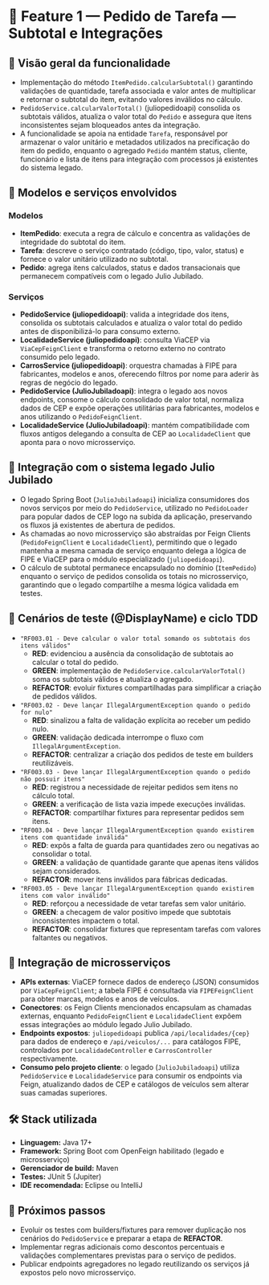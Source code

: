 # 📌 Feature 1 — Pedido de Tarefa — Subtotal e Integrações

## 🚀 Visão geral da funcionalidade
- Implementação do método `ItemPedido.calcularSubtotal()` garantindo validações de quantidade, tarefa associada e valor antes de multiplicar e retornar o subtotal do item, evitando valores inválidos no cálculo.
- `PedidoService.calcularValorTotal()` (juliopedidoapi) consolida os subtotais válidos, atualiza o valor total do `Pedido` e assegura que itens inconsistentes sejam bloqueados antes da integração.
- A funcionalidade se apoia na entidade `Tarefa`, responsável por armazenar o valor unitário e metadados utilizados na precificação do item do pedido, enquanto o agregado `Pedido` mantém status, cliente, funcionário e lista de itens para integração com processos já existentes do sistema legado.

## 🧠 Modelos e serviços envolvidos
### Modelos
- **ItemPedido**: executa a regra de cálculo e concentra as validações de integridade do subtotal do item.
- **Tarefa**: descreve o serviço contratado (código, tipo, valor, status) e fornece o valor unitário utilizado no subtotal.
- **Pedido**: agrega itens calculados, status e dados transacionais que permanecem compatíveis com o legado Julio Jubilado.

### Serviços
- **PedidoService (juliopedidoapi)**: valida a integridade dos itens, consolida os subtotais calculados e atualiza o valor total do pedido antes de disponibilizá-lo para consumo externo.
- **LocalidadeService (juliopedidoapi)**: consulta ViaCEP via `ViaCepFeignClient` e transforma o retorno externo no contrato consumido pelo legado.
- **CarrosService (juliopedidoapi)**: orquestra chamadas à FIPE para fabricantes, modelos e anos, oferecendo filtros por nome para aderir às regras de negócio do legado.
- **PedidoService (JulioJubiladoapi)**: integra o legado aos novos endpoints, consome o cálculo consolidado de valor total, normaliza dados de CEP e expõe operações utilitárias para fabricantes, modelos e anos utilizando o `PedidoFeignClient`.
- **LocalidadeService (JulioJubiladoapi)**: mantém compatibilidade com fluxos antigos delegando a consulta de CEP ao `LocalidadeClient` que aponta para o novo microsserviço.

## 🔄 Integração com o sistema legado Julio Jubilado
- O legado Spring Boot (`JulioJubiladoapi`) inicializa consumidores dos novos serviços por meio do `PedidoService`, utilizado no `PedidoLoader` para popular dados de CEP logo na subida da aplicação, preservando os fluxos já existentes de abertura de pedidos.
- As chamadas ao novo microsserviço são abstraídas por Feign Clients (`PedidoFeignClient` e `LocalidadeClient`), permitindo que o legado mantenha a mesma camada de serviço enquanto delega a lógica de FIPE e ViaCEP para o módulo especializado (`juliopedidoapi`).
- O cálculo de subtotal permanece encapsulado no domínio (`ItemPedido`) enquanto o serviço de pedidos consolida os totais no microsserviço, garantindo que o legado compartilhe a mesma lógica validada em testes.

## 🧪 Cenários de teste (@DisplayName) e ciclo TDD
- `"RF003.01 - Deve calcular o valor total somando os subtotais dos itens válidos"`
  - **RED**: evidenciou a ausência da consolidação de subtotais ao calcular o total do pedido.
  - **GREEN**: implementação de `PedidoService.calcularValorTotal()` soma os subtotais válidos e atualiza o agregado.
  - **REFACTOR**: evoluir fixtures compartilhadas para simplificar a criação de pedidos válidos.
- `"RF003.02 - Deve lançar IllegalArgumentException quando o pedido for nulo"`
  - **RED**: sinalizou a falta de validação explícita ao receber um pedido nulo.
  - **GREEN**: validação dedicada interrompe o fluxo com `IllegalArgumentException`.
  - **REFACTOR**: centralizar a criação dos pedidos de teste em builders reutilizáveis.
- `"RF003.03 - Deve lançar IllegalArgumentException quando o pedido não possuir itens"`
  - **RED**: registrou a necessidade de rejeitar pedidos sem itens no cálculo total.
  - **GREEN**: a verificação de lista vazia impede execuções inválidas.
  - **REFACTOR**: compartilhar fixtures para representar pedidos sem itens.
- `"RF003.04 - Deve lançar IllegalArgumentException quando existirem itens com quantidade inválida"`
  - **RED**: expôs a falta de guarda para quantidades zero ou negativas ao consolidar o total.
  - **GREEN**: a validação de quantidade garante que apenas itens válidos sejam considerados.
  - **REFACTOR**: mover itens inválidos para fábricas dedicadas.
- `"RF003.05 - Deve lançar IllegalArgumentException quando existirem itens com valor inválido"`
  - **RED**: reforçou a necessidade de vetar tarefas sem valor unitário.
  - **GREEN**: a checagem de valor positivo impede que subtotais inconsistentes impactem o total.
  - **REFACTOR**: consolidar fixtures que representam tarefas com valores faltantes ou negativos.

## 🔌 Integração de microsserviços
- **APIs externas**: ViaCEP fornece dados de endereço (JSON) consumidos por `ViaCepFeignClient`; a tabela FIPE é consultada via `FIPEFeignClient` para obter marcas, modelos e anos de veículos.
- **Conectores**: os Feign Clients mencionados encapsulam as chamadas externas, enquanto `PedidoFeignClient` e `LocalidadeClient` expõem essas integrações ao módulo legado Julio Jubilado.
- **Endpoints expostos**: `juliopedidoapi` publica `/api/localidades/{cep}` para dados de endereço e `/api/veiculos/...` para catálogos FIPE, controlados por `LocalidadeController` e `CarrosController` respectivamente.
- **Consumo pelo projeto cliente**: o legado (`JulioJubiladoapi`) utiliza `PedidoService` e `LocalidadeService` para consumir os endpoints via Feign, atualizando dados de CEP e catálogos de veículos sem alterar suas camadas superiores.

## 🛠️ Stack utilizada
- **Linguagem:** Java 17+
- **Framework:** Spring Boot com OpenFeign habilitado (legado e microsserviço)
- **Gerenciador de build:** Maven
- **Testes:** JUnit 5 (Jupiter)
- **IDE recomendada:** Eclipse ou IntelliJ

## 🚀 Próximos passos
- Evoluir os testes com builders/fixtures para remover duplicação nos cenários do `PedidoService` e preparar a etapa de **REFACTOR**.
- Implementar regras adicionais como descontos percentuais e validações complementares previstas para o serviço de pedidos.
- Publicar endpoints agregadores no legado reutilizando os serviços já expostos pelo novo microsserviço.
